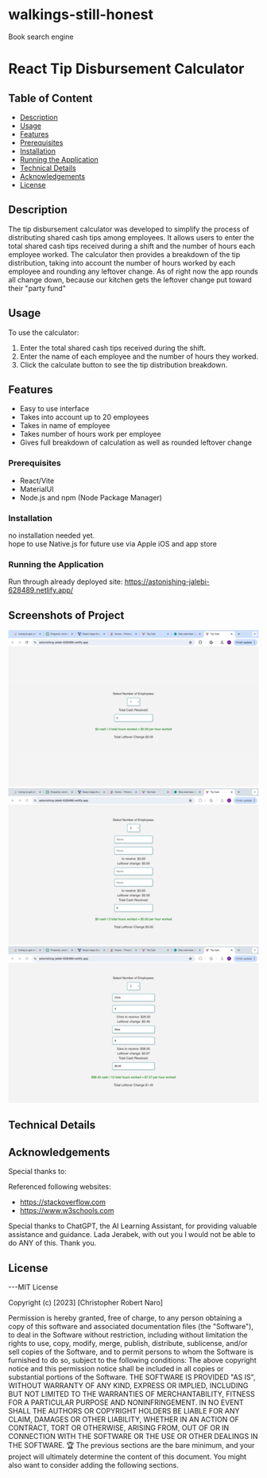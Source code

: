 # walkings-still-honest
Book search engine

# React Tip Disbursement Calculator



## Table of Content

- [Description](#description)
- [Usage](#usage)
- [Features](#features)
- [Prerequisites](#prerequisites)
- [Installation](#installation)
- [Running the Application](#running-the-application)
- [Technical Details](#technical-details)
- [Acknowledgements](#acknowledgements)
- [License](#license)

## Description

The tip disbursement calculator was developed to simplify the process of distributing shared cash tips among employees. It allows users to enter the total shared cash tips received during a shift and the number of hours each employee worked. The calculator then provides a breakdown of the tip distribution, taking into account the number of hours worked by each employee and rounding any leftover change.  As of right now the app rounds all change down, because our kitchen gets the leftover change put toward their "party fund"

## Usage

To use the calculator:
1. Enter the total shared cash tips received during the shift.
2. Enter the name of each employee and the number of hours they worked.
3. Click the calculate button to see the tip distribution breakdown.

## Features

- Easy to use interface
- Takes into account up to 20 employees
- Takes in name of employee
- Takes number of hours work per employee
- Gives full breakdown of calculation as well as rounded leftover change

### Prerequisites

- React/Vite
- MaterialUI
- Node.js and npm (Node Package Manager)

### Installation

no installation needed yet.  
hope to use Native.js for future use via Apple iOS and app store

### Running the Application

Run through already deployed site:
https://astonishing-jalebi-628489.netlify.app/

## Screenshots of Project

![Alt text](./src/assets/calc1.png)
![Alt text](./src/assets/calc2.png)
![Alt text](./src/assets/calc3.png)


## Technical Details


## Acknowledgements

Special thanks to:

Referenced following websites:
- https://stackoverflow.com
- https://www.w3schools.com

Special thanks to ChatGPT, the AI Learning Assistant, for providing valuable assistance and guidance.
Lada Jerabek, with out you I would not be able to do ANY of this.  Thank you.

## License

---MIT License

Copyright (c) [2023] [Christopher Robert Naro]

Permission is hereby granted, free of charge, to any person obtaining a copy
of this software and associated documentation files (the "Software"), to deal
in the Software without restriction, including without limitation the rights
to use, copy, modify, merge, publish, distribute, sublicense, and/or sell
copies of the Software, and to permit persons to whom the Software is
furnished to do so, subject to the following conditions:
The above copyright notice and this permission notice shall be included in all
copies or substantial portions of the Software.
THE SOFTWARE IS PROVIDED "AS IS", WITHOUT WARRANTY OF ANY KIND, EXPRESS OR
IMPLIED, INCLUDING BUT NOT LIMITED TO THE WARRANTIES OF MERCHANTABILITY,
FITNESS FOR A PARTICULAR PURPOSE AND NONINFRINGEMENT. IN NO EVENT SHALL THE
AUTHORS OR COPYRIGHT HOLDERS BE LIABLE FOR ANY CLAIM, DAMAGES OR OTHER
LIABILITY, WHETHER IN AN ACTION OF CONTRACT, TORT OR OTHERWISE, ARISING FROM,
OUT OF OR IN CONNECTION WITH THE SOFTWARE OR THE USE OR OTHER DEALINGS IN THE
SOFTWARE.
🏆 The previous sections are the bare minimum, and your project will ultimately determine the content of this document. You might also want to consider adding the following sections.